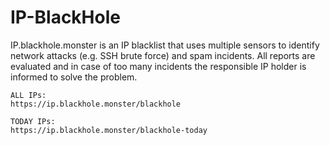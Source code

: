 # IP-BlackHole

IP.blackhole.monster is an IP blacklist that uses multiple sensors to identify network attacks (e.g. SSH brute force) and spam incidents. All reports are evaluated and in case of too many incidents the responsible IP holder is informed to solve the problem.

```
ALL IPs:
https://ip.blackhole.monster/blackhole

TODAY IPs:
https://ip.blackhole.monster/blackhole-today
```
